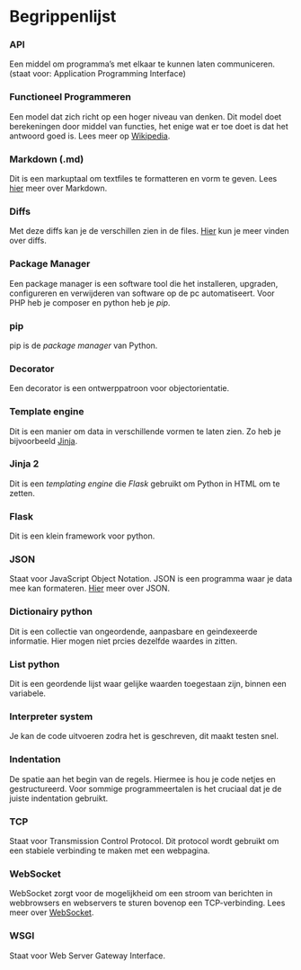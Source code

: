 # Begrippenlijst

### API
Een middel om programma’s met elkaar te kunnen laten communiceren. (staat voor: Application Programming Interface)


### Functioneel Programmeren
Een model dat zich richt op een hoger niveau van denken. Dit model doet berekeningen door middel van functies, het enige wat er toe doet is dat het antwoord goed is. Lees meer op [Wikipedia](https://nl.wikipedia.org/wiki/Functioneel_programmeren).


### Markdown (.md)
Dit is een markuptaal om textfiles te formatteren en vorm te geven. Lees [hier](https://en.wikipedia.org/wiki/Markdown) meer over Markdown.

### Diffs
Met deze diffs kan je de verschillen zien in de files. [Hier](https://en.wikipedia.org/wiki/Diff) kun je meer vinden over diffs.


### Package Manager
Een package manager is een software tool die het installeren, upgraden, configureren en verwijderen van software op de pc automatiseert. Voor PHP heb je composer en python heb je *pip*.


### pip
pip is de *package manager* van Python.


### Decorator 
Een decorator is een ontwerppatroon voor objectorientatie. 


### Template engine
Dit is een manier om data in verschillende vormen te laten zien. Zo heb je bijvoorbeeld [Jinja](https://pypi.org/project/Jinja2/).


### Jinja 2
Dit is een *templating engine* die *Flask* gebruikt om Python in HTML om te zetten.

### Flask
Dit is een klein framework voor python.

### JSON
Staat voor JavaScript Object Notation. JSON is een programma waar je data mee kan formateren. [Hier](https://en.wikipedia.org/wiki/JSON) meer over JSON.

### Dictionairy python 
Dit is een collectie van ongeordende, aanpasbare en geindexeerde informatie. Hier mogen niet prcies dezelfde waardes in zitten.

### List python
Dit is een geordende lijst waar gelijke waarden toegestaan zijn, binnen een variabele.

### Interpreter system
Je kan de code uitvoeren zodra het is geschreven, dit maakt testen snel.


### Indentation
De spatie aan het begin van de regels. Hiermee is hou je code netjes en gestructureerd. Voor sommige programmeertalen is het cruciaal dat je de juiste indentation gebruikt.

### TCP
Staat voor Transmission Control Protocol. Dit protocol wordt gebruikt om een stabiele verbinding te maken met een webpagina.

### WebSocket
WebSocket zorgt voor de mogelijkheid om een stroom van berichten in webbrowsers en webservers te sturen bovenop een TCP-verbinding. Lees meer over [WebSocket](https://nl.wikipedia.org/wiki/WebSocket).

### WSGI 
Staat voor Web Server Gateway Interface. 